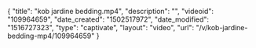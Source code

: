 {
    "title": "kob jardine bedding.mp4",
    "description": "",
    "videoid": "109964659",
    "date_created": "1502517972",
    "date_modified": "1516727323",
    "type": "captivate",
    "layout": "video",
    "url": "\/v\/kob-jardine-bedding-mp4\/109964659"
}